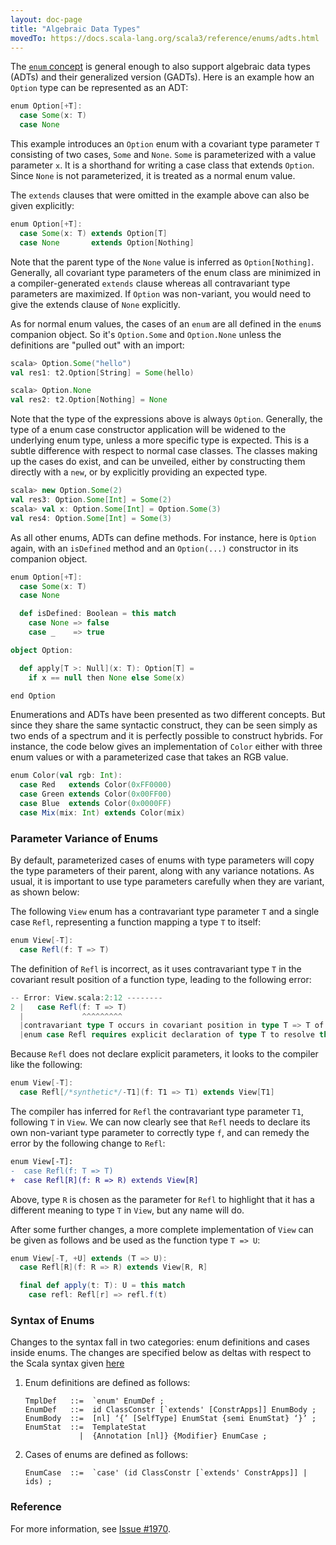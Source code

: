 ```yaml
---
layout: doc-page
title: "Algebraic Data Types"
movedTo: https://docs.scala-lang.org/scala3/reference/enums/adts.html
---
```


The [`enum` concept](./enums.md) is general enough to also support algebraic data
types (ADTs) and their generalized version (GADTs). Here is an example
how an `Option` type can be represented as an ADT:

```scala
enum Option[+T]:
  case Some(x: T)
  case None
```

This example introduces an `Option` enum with a covariant type
parameter `T` consisting of two cases, `Some` and `None`. `Some` is
parameterized with a value parameter `x`. It is a shorthand for writing a
case class that extends `Option`. Since `None` is not parameterized, it
is treated as a normal enum value.

The `extends` clauses that were omitted in the example above can also
be given explicitly:

```scala
enum Option[+T]:
  case Some(x: T) extends Option[T]
  case None       extends Option[Nothing]
```

Note that the parent type of the `None` value is inferred as
`Option[Nothing]`. Generally, all covariant type parameters of the enum
class are minimized in a compiler-generated `extends` clause whereas all
contravariant type parameters are maximized. If `Option` was non-variant,
you would need to give the extends clause of `None` explicitly.

As for normal enum values, the cases of an `enum` are all defined in
the `enum`s companion object. So it's `Option.Some` and `Option.None`
unless the definitions are "pulled out" with an import:

```scala
scala> Option.Some("hello")
val res1: t2.Option[String] = Some(hello)

scala> Option.None
val res2: t2.Option[Nothing] = None
```

Note that the type of the expressions above is always `Option`. Generally, the type of a enum case constructor application will be widened to the underlying enum type, unless a more specific type is expected. This is a subtle difference with respect to normal case classes. The classes making up the cases do exist, and can be unveiled, either by constructing them directly with a `new`, or by explicitly providing an expected type.

```scala
scala> new Option.Some(2)
val res3: Option.Some[Int] = Some(2)
scala> val x: Option.Some[Int] = Option.Some(3)
val res4: Option.Some[Int] = Some(3)
```

As all other enums, ADTs can define methods. For instance, here is `Option` again, with an
`isDefined` method and an `Option(...)` constructor in its companion object.

```scala
enum Option[+T]:
  case Some(x: T)
  case None

  def isDefined: Boolean = this match
    case None => false
    case _    => true

object Option:

  def apply[T >: Null](x: T): Option[T] =
    if x == null then None else Some(x)

end Option
```

Enumerations and ADTs have been presented as two different
concepts. But since they share the same syntactic construct, they can
be seen simply as two ends of a spectrum and it is perfectly possible
to construct hybrids. For instance, the code below gives an
implementation of `Color` either with three enum values or with a
parameterized case that takes an RGB value.

```scala
enum Color(val rgb: Int):
  case Red   extends Color(0xFF0000)
  case Green extends Color(0x00FF00)
  case Blue  extends Color(0x0000FF)
  case Mix(mix: Int) extends Color(mix)
```

### Parameter Variance of Enums

By default, parameterized cases of enums with type parameters will copy the type parameters of their parent, along
with any variance notations. As usual, it is important to use type parameters carefully when they are variant, as shown
below:

The following `View` enum has a contravariant type parameter `T` and a single case `Refl`, representing a function
mapping a type `T` to itself:

```scala
enum View[-T]:
  case Refl(f: T => T)
```

The definition of `Refl` is incorrect, as it uses contravariant type `T` in the covariant result position of a
function type, leading to the following error:

```scala
-- Error: View.scala:2:12 --------
2 |   case Refl(f: T => T)
  |             ^^^^^^^^^
  |contravariant type T occurs in covariant position in type T => T of value f
  |enum case Refl requires explicit declaration of type T to resolve this issue.
```

Because `Refl` does not declare explicit parameters, it looks to the compiler like the following:

```scala
enum View[-T]:
  case Refl[/*synthetic*/-T1](f: T1 => T1) extends View[T1]
```

The compiler has inferred for `Refl` the contravariant type parameter `T1`, following `T` in `View`.
We can now clearly see that `Refl` needs to declare its own non-variant type parameter to correctly type `f`,
and can remedy the error by the following change to `Refl`:

```diff
enum View[-T]:
-  case Refl(f: T => T)
+  case Refl[R](f: R => R) extends View[R]
```

Above, type `R` is chosen as the parameter for `Refl` to highlight that it has a different meaning to
type `T` in `View`, but any name will do.

After some further changes, a more complete implementation of `View` can be given as follows and be used
as the function type `T => U`:

```scala
enum View[-T, +U] extends (T => U):
  case Refl[R](f: R => R) extends View[R, R]

  final def apply(t: T): U = this match
    case refl: Refl[r] => refl.f(t)
```

### Syntax of Enums

Changes to the syntax fall in two categories: enum definitions and cases inside enums.
The changes are specified below as deltas with respect to the Scala syntax given [here](../syntax.md)

 1. Enum definitions are defined as follows:

    ```ebnf
    TmplDef   ::=  `enum' EnumDef ;
    EnumDef   ::=  id ClassConstr [`extends' [ConstrApps]] EnumBody ;
    EnumBody  ::=  [nl] ‘{’ [SelfType] EnumStat {semi EnumStat} ‘}’ ;
    EnumStat  ::=  TemplateStat
                |  {Annotation [nl]} {Modifier} EnumCase ;
    ```

 2. Cases of enums are defined as follows:

    ```ebnf
    EnumCase  ::=  `case' (id ClassConstr [`extends' ConstrApps]] | ids) ;
    ```

### Reference

For more information, see [Issue #1970](https://github.com/lampepfl/dotty/issues/1970).
